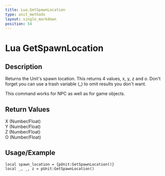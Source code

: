 ```yaml
---
title: Lua_GetSpawnLocation
type: unit_methods
layout: single_markdown
position: 54
---
```


# Lua GetSpawnLocation

## Description

Returns the Unit's spawn location. This returns 4 values, x, y, z and o. Don't forget you can use a trash variable (_) to omit results you don't want.

This command works for NPC as well as for game objects.

## Return Values

X (Number/Float)        
Y (Number/Float)        
Z (Number/Float)        
O (Number/Float)        

## Usage/Example

```
local spawn_location = {pUnit:GetSpawnLocation()}
local _, _, z = pUnit:GetSpawnLocation()
```
